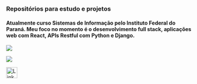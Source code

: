 
### Repositórios para estudo e projetos
#### Atualmente curso Sistemas de Informação pelo Instituto Federal do Paraná. Meu foco no momento é o desenvolvimento full stack, aplicações web com React, APIs Restful com Python e Django. 


<p align="start" >
  <a align="center" href="https://github.com/anuraghazra/github-readme-stats">
    <img align="center" src="https://github-readme-stats.vercel.app/api/top-langs/?username=LuizFKM&layout=compact&theme=dracula">
  </a>
</p>
<p align="start" >
  <a align="center" href="https://github.com/anuraghazra/github-readme-stats">
     <img align="center" src="https://github-readme-stats.vercel.app/api?username=luizFKM&show_icons=true&theme=dracula">
  </a>
</p>
<a href="https://www.linkedin.com/in/lluizfkmchico/">
    <img align=center src="https://img.shields.io/badge/LinkedIn-0077B5?style=for-the-badge&logo=linkedin&logoColor=white" alt="Linkedin" height="30">
</a>

<!-- <p align=center>
  <a href="https://www.linkedin.com/in/lluizfkmchico/">
    <img align=center src="https://img.shields.io/badge/LinkedIn-0077B5?style=for-the-badge&logo=linkedin&logoColor=white" alt="Linkedin" height="30">
  </a>
</p>

<p align=center>
  <a href="https://github.com/LuizFKM/efood_react.git">
    <img src="https://github-readme-stats.vercel.app/api/pin/?username=luizFKM&repo=efood_react&theme=dracula&description_lines_count=3">
  </a>
  <a href="https://github.com/LuizFKM/bookstore.git">
    <img src="https://github-readme-stats.vercel.app/api/pin/?username=luizFKM&repo=bookstore&theme=dracula&description_lines_count=3">
  </a>
</p> -->




<!--
**LuizFKM/LuizFKM** is a ✨ _special_ ✨ repository because its `README.md` (this file) appears on your GitHub profile.

Here are some ideas to get you started:

- 🔭 I’m currently working on ...
- 🌱 I’m currently learning ...
- 👯 I’m looking to collaborate on ...
- 🤔 I’m looking for help with ...
- 💬 Ask me about ...
- 📫 How to reach me: ...
- 😄 Pronouns: ...
- ⚡ Fun fact: ...
-->
